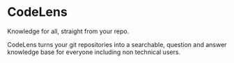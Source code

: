 # CodeLens

Knowledge for all, straight from your repo.

CodeLens turns your git repositories into a searchable, question and answer knowledge base for everyone including non technical users.
